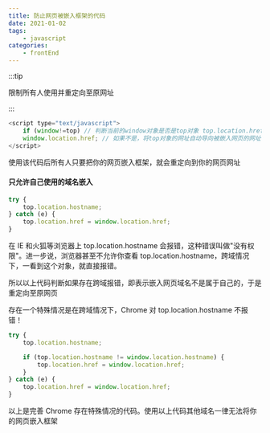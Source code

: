```yaml
---
title: 防止网页被嵌入框架的代码
date: 2021-01-02
tags:
    - javascript
categories:
    - frontEnd
---
```


:::tip

限制所有人使用并重定向至原网址

:::

```javascript
<script type="text/javascript">
    if (window!=top) // 判断当前的window对象是否是top对象 top.location.href =
    window.location.href; // 如果不是，将top对象的网址自动导向被嵌入网页的网址
</script>
```

<!-- more -->

使用该代码后所有人只要把你的网页嵌入框架，就会重定向到你的网页网址

#### 只允许自己使用的域名嵌入

```javascript
try {
    top.location.hostname;
} catch (e) {
    top.location.href = window.location.href;
}
```

在 IE 和火狐等浏览器上 top.location.hostname 会报错，这种错误叫做"没有权限"。进一步说，浏览器甚至不允许你查看 top.location.hostname，跨域情况下，一看到这个对象，就直接报错。

所以以上代码判断如果存在跨域报错，即表示嵌入网页域名不是属于自己的，于是重定向至原网页

存在一个特殊情况是在跨域情况下，Chrome 对 top.location.hostname 不报错！

```javascript
try {
    top.location.hostname;

    if (top.location.hostname != window.location.hostname) {
        top.location.href = window.location.href;
    }
} catch (e) {
    top.location.href = window.location.href;
}
```

以上是完善 Chrome 存在特殊情况的代码。使用以上代码其他域名一律无法将你的网页嵌入框架
